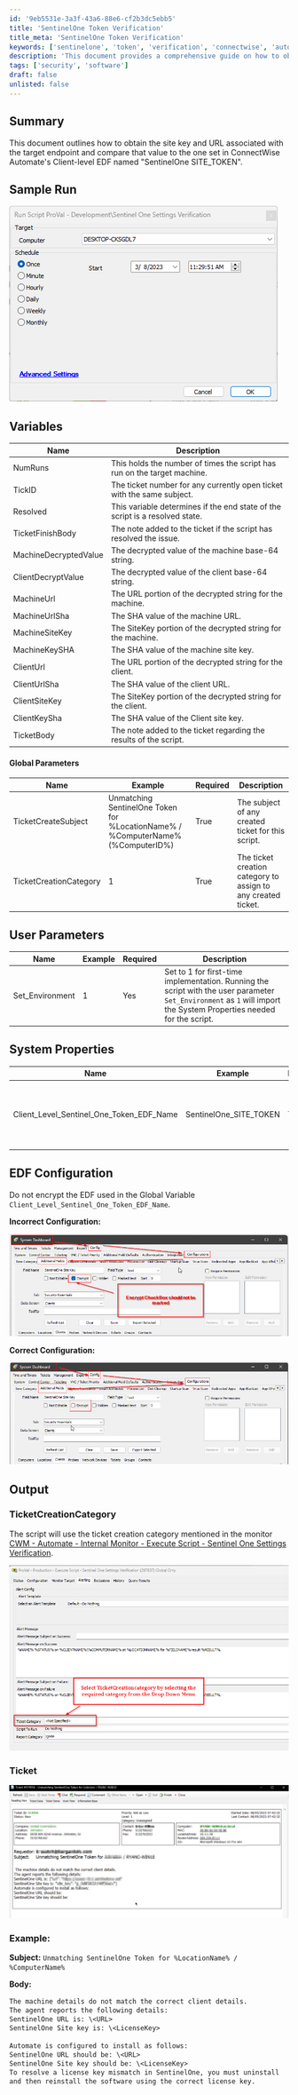 ```yaml
---
id: '9eb5531e-3a3f-43a6-88e6-cf2b3dc5ebb5'
title: 'SentinelOne Token Verification'
title_meta: 'SentinelOne Token Verification'
keywords: ['sentinelone', 'token', 'verification', 'connectwise', 'automate']
description: 'This document provides a comprehensive guide on how to obtain the site key and URL associated with a target endpoint in ConnectWise Automate, and compare it to the value set in the Client-level EDF named "SentinelOne SITE_TOKEN". It includes variables, parameters, configuration, and output details.'
tags: ['security', 'software']
draft: false
unlisted: false
---
```


## Summary

This document outlines how to obtain the site key and URL associated with the target endpoint and compare that value to the one set in ConnectWise Automate's Client-level EDF named "SentinelOne SITE_TOKEN".

## Sample Run

![Sample Run](../../../static/img/Sentinel-One-Settings-Verification/image_1.png)

## Variables

| Name                     | Description                                                                                      |
|--------------------------|--------------------------------------------------------------------------------------------------|
| NumRuns                  | This holds the number of times the script has run on the target machine.                        |
| TickID                   | The ticket number for any currently open ticket with the same subject.                          |
| Resolved                 | This variable determines if the end state of the script is a resolved state.                    |
| TicketFinishBody         | The note added to the ticket if the script has resolved the issue.                              |
| MachineDecryptedValue    | The decrypted value of the machine base-64 string.                                            |
| ClientDecryptValue       | The decrypted value of the client base-64 string.                                             |
| MachineUrl               | The URL portion of the decrypted string for the machine.                                       |
| MachineUrlSha            | The SHA value of the machine URL.                                                               |
| MachineSiteKey           | The SiteKey portion of the decrypted string for the machine.                                   |
| MachineKeySHA            | The SHA value of the machine site key.                                                         |
| ClientUrl                | The URL portion of the decrypted string for the client.                                        |
| ClientUrlSha             | The SHA value of the client URL.                                                                |
| ClientSiteKey            | The SiteKey portion of the decrypted string for the client.                                    |
| ClientKeySha             | The SHA value of the Client site key.                                                          |
| TicketBody               | The note added to the ticket regarding the results of the script.                               |

#### Global Parameters

| Name                     | Example                                                                                     | Required | Description                                                                                     |
|--------------------------|---------------------------------------------------------------------------------------------|----------|-------------------------------------------------------------------------------------------------|
| TicketCreateSubject      | Unmatching SentinelOne Token for %LocationName% / %ComputerName% (%ComputerID%)         | True     | The subject of any created ticket for this script.                                            |
| TicketCreationCategory    | 1                                                                                          | True     | The ticket creation category to assign to any created ticket.                                 |

## User Parameters

| Name              | Example | Required | Description                                                                                                    |
|-------------------|---------|----------|----------------------------------------------------------------------------------------------------------------|
| Set_Environment    | 1       | Yes      | Set to 1 for first-time implementation. Running the script with the user parameter `Set_Environment` as `1` will import the System Properties needed for the script. |

## System Properties

| Name                                 | Example                      | Required | Description                                                                                      |
|--------------------------------------|------------------------------|----------|--------------------------------------------------------------------------------------------------|
| Client_Level_Sentinel_One_Token_EDF_Name | SentinelOne_SITE_TOKEN       | True     | The name of the client-level EDF storing the SentinelOne Site Token.                            |

## EDF Configuration

Do not encrypt the EDF used in the Global Variable `Client_Level_Sentinel_One_Token_EDF_Name`.

**Incorrect Configuration:**

![Incorrect Configuration](../../../static/img/Sentinel-One-Settings-Verification/image_2.png)

**Correct Configuration:**

![Correct Configuration](../../../static/img/Sentinel-One-Settings-Verification/image_3.png)

## Output

### TicketCreationCategory 

The script will use the ticket creation category mentioned in the monitor [CWM - Automate - Internal Monitor - Execute Script - Sentinel One Settings Verification](<../monitors/Execute Script - Sentinel One Settings Verification.md>).

![TicketCreationCategory](../../../static/img/Sentinel-One-Settings-Verification/image_4.png)

### Ticket

![Ticket](../../../static/img/Sentinel-One-Settings-Verification/image_5.png)

### Example: 

**Subject:** `Unmatching SentinelOne Token for %LocationName% / %ComputerName%`

**Body:**

```
The machine details do not match the correct client details.
The agent reports the following details:
SentinelOne URL is: \<URL>
SentinelOne Site key is: \<LicenseKey>

Automate is configured to install as follows:
SentinelOne URL should be: \<URL>
SentinelOne Site key should be: \<LicenseKey>
To resolve a license key mismatch in SentinelOne, you must uninstall and then reinstall the software using the correct license key.
```
